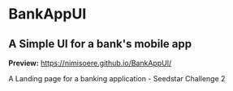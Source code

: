 # BankAppUI

<h2>A Simple UI for a bank's mobile app</h2>

**Preview:** https://nimisoere.github.io/BankAppUI/

A Landing page for a banking application - Seedstar Challenge 2
